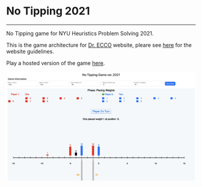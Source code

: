 # No Tipping 2021

---

No Tipping game for NYU Heuristics Problem Solving 2021.

This is the game architecture for [Dr. ECCO](https://cims.nyu.edu/drecco2016/) website, pleare see [here](https://github.com/mustafafu/drecco) for the website guidelines.

Play a hosted version of the game [here](https://cims.nyu.edu/~yz7413/drecco/games/NoTipping/).

![No Tipping](notipping.jpg)
